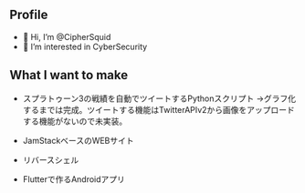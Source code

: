 ## Profile
- 👋 Hi, I’m @CipherSquid
- 👀 I’m interested in CyberSecurity


## What I want to make
- スプラトゥーン3の戦績を自動でツイートするPythonスクリプト
→グラフ化するまでは完成。ツイートする機能はTwitterAPIv2から画像をアップロードする機能がないので未実装。

- JamStackベースのWEBサイト
- リバースシェル
- Flutterで作るAndroidアプリ


<!---
CipherSquid/CipherSquid is a ✨ special ✨ repository because its `README.md` (this file) appears on your GitHub profile.
You can click the Preview link to take a look at your changes.
--->
